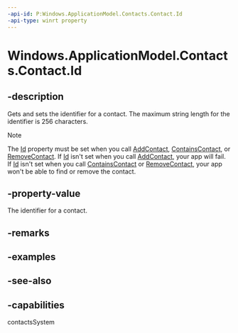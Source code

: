 ```yaml
---
-api-id: P:Windows.ApplicationModel.Contacts.Contact.Id
-api-type: winrt property
---
```


<!-- Property syntax
public string Id { get;  set; }
-->

# Windows.ApplicationModel.Contacts.Contact.Id

## -description
Gets and sets the identifier for a contact. The maximum string length for the identifier is 256 characters.

> [!NOTE]
> The [Id](contact_id.md) property must be set when you call [AddContact](../windows.applicationmodel.contacts.provider/contactpickerui_addcontact_79336216.md), [ContainsContact](../windows.applicationmodel.contacts.provider/contactpickerui_containscontact.md), or [RemoveContact](../windows.applicationmodel.contacts.provider/contactpickerui_removecontact.md). If [Id](contact_id.md) isn't set when you call [AddContact](../windows.applicationmodel.contacts.provider/contactpickerui_addcontact_79336216.md), your app will fail. If [Id](contact_id.md) isn't set when you call [ContainsContact](../windows.applicationmodel.contacts.provider/contactpickerui_containscontact.md) or [RemoveContact](../windows.applicationmodel.contacts.provider/contactpickerui_removecontact.md), your app won't be able to find or remove the contact.

## -property-value
The identifier for a contact.

## -remarks

## -examples

## -see-also

## -capabilities
contactsSystem
